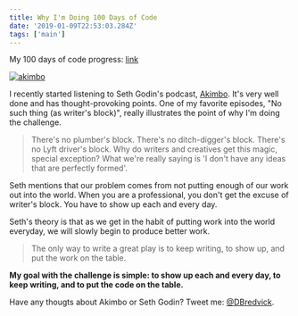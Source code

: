 ```yaml
---
title: Why I'm Doing 100 Days of Code
date: '2019-01-09T22:53:03.284Z'
tags: ['main']
---
```


My 100 days of code progress: [link](http://personalblog-20190106221204-hostingbucket.s3-website-us-east-1.amazonaws.com/100-days-of-code/)

[![akimbo](https://secureimg.stitcher.com/feedimagesplain328/168872.jpg)](https://www.akimbo.me/)

I recently started listening to Seth Godin's podcast, [Akimbo](https://www.akimbo.me/). It's very well done and has thought-provoking points. One of my favorite episodes, "No such thing (as writer's block)", really illustrates the point of why I'm doing the challenge.

> There's no plumber's block. There's no ditch-digger's block. There's no Lyft driver's block.
> Why do writers and creatives get this magic, special exception?
> What we're really saying is 'I don't have any ideas that are perfectly formed'.

Seth mentions that our problem comes from not putting enough of our work out into the world. When you are a professional, you don't get the excuse of writer's block. You have to show up each and every day.

Seth's theory is that as we get in the habit of putting work into the world everyday, we will slowly begin to produce better work.

> The only way to write a great play is to keep writing, to show up, and put the work on the table.

**My goal with the challenge is simple: to show up each and every day, to keep writing, and to put the code on the table.**

Have any thougts about Akimbo or Seth Godin? Tweet me: [@DBredvick](https://twitter.com/DBredvick).
